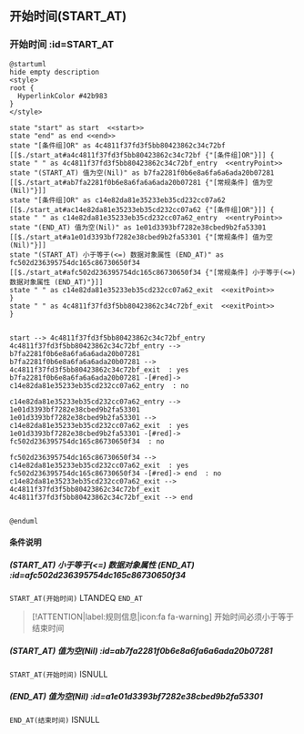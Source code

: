 ## 开始时间(START_AT) <!-- {docsify-ignore-all} -->

   

### 开始时间 :id=START_AT

```plantuml
@startuml
hide empty description
<style>
root {
  HyperlinkColor #42b983
}
</style>

state "start" as start  <<start>>
state "end" as end <<end>>
state "[条件组]OR" as 4c4811f37fd3f5bb80423862c34c72bf [[$./start_at#a4c4811f37fd3f5bb80423862c34c72bf {"[条件组]OR"}]] {
state " " as 4c4811f37fd3f5bb80423862c34c72bf_entry  <<entryPoint>>
state "(START_AT) 值为空(Nil)" as b7fa2281f0b6e8a6fa6a6ada20b07281 [[$./start_at#ab7fa2281f0b6e8a6fa6a6ada20b07281 {"[常规条件] 值为空(Nil)"}]]
state "[条件组]OR" as c14e82da81e35233eb35cd232cc07a62 [[$./start_at#ac14e82da81e35233eb35cd232cc07a62 {"[条件组]OR"}]] {
state " " as c14e82da81e35233eb35cd232cc07a62_entry  <<entryPoint>>
state "(END_AT) 值为空(Nil)" as 1e01d3393bf7282e38cbed9b2fa53301 [[$./start_at#a1e01d3393bf7282e38cbed9b2fa53301 {"[常规条件] 值为空(Nil)"}]]
state "(START_AT) 小于等于(<=) 数据对象属性 (END_AT)" as fc502d236395754dc165c86730650f34 [[$./start_at#afc502d236395754dc165c86730650f34 {"[常规条件] 小于等于(<=) 数据对象属性 (END_AT)"}]]
state " " as c14e82da81e35233eb35cd232cc07a62_exit  <<exitPoint>>
}
state " " as 4c4811f37fd3f5bb80423862c34c72bf_exit  <<exitPoint>>
}


start --> 4c4811f37fd3f5bb80423862c34c72bf_entry 
4c4811f37fd3f5bb80423862c34c72bf_entry --> b7fa2281f0b6e8a6fa6a6ada20b07281 
b7fa2281f0b6e8a6fa6a6ada20b07281 --> 4c4811f37fd3f5bb80423862c34c72bf_exit  : yes
b7fa2281f0b6e8a6fa6a6ada20b07281 -[#red]-> c14e82da81e35233eb35cd232cc07a62_entry  : no

c14e82da81e35233eb35cd232cc07a62_entry --> 1e01d3393bf7282e38cbed9b2fa53301 
1e01d3393bf7282e38cbed9b2fa53301 --> c14e82da81e35233eb35cd232cc07a62_exit  : yes
1e01d3393bf7282e38cbed9b2fa53301 -[#red]-> fc502d236395754dc165c86730650f34  : no

fc502d236395754dc165c86730650f34 --> c14e82da81e35233eb35cd232cc07a62_exit  : yes
fc502d236395754dc165c86730650f34 -[#red]-> end  : no
c14e82da81e35233eb35cd232cc07a62_exit --> 4c4811f37fd3f5bb80423862c34c72bf_exit 
4c4811f37fd3f5bb80423862c34c72bf_exit --> end 


@enduml
```

#### 条件说明

##### (START_AT) 小于等于(<=) 数据对象属性 (END_AT) :id=afc502d236395754dc165c86730650f34



`START_AT(开始时间)` LTANDEQ  `END_AT`

> [!ATTENTION|label:规则信息|icon:fa fa-warning]
> 开始时间必须小于等于结束时间


##### (START_AT) 值为空(Nil) :id=ab7fa2281f0b6e8a6fa6a6ada20b07281



`START_AT(开始时间)` ISNULL 

##### (END_AT) 值为空(Nil) :id=a1e01d3393bf7282e38cbed9b2fa53301



`END_AT(结束时间)` ISNULL 






